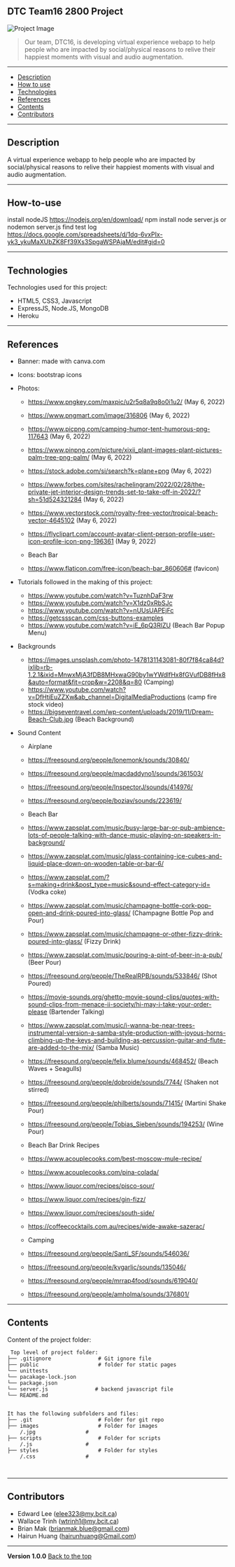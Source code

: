 ﻿## DTC Team16 2800 Project
![Project Image](./public/images/banner.png)

> Our team, DTC16, is developing virtual experience webapp to help people who are impacted by social/physical reasons to relive their happiest moments with visual and audio augmentation.
---


* [Description](#general-info)
* [How to use](#how-to-use)
* [Technologies](#technologies)
* [References](#references)
* [Contents](#contents)
* [Contributors](#contributors)
---


## Description
A virtual experience webapp to help people who are impacted by social/physical reasons to relive their happiest moments with visual and audio augmentation.

---

## How-to-use
install nodeJS https://nodejs.org/en/download/
npm install
node server.js or nodemon server.js
find test log https://docs.google.com/spreadsheets/d/1dq-6vxPIx-yk3_ykuMaXUbZK8Ff39Xs3SpgaWSPAjaM/edit#gid=0

---
## Technologies
Technologies used for this project:
* HTML5, CSS3, Javascript
* ExpressJS, Node.JS, MongoDB
* Heroku
---

## References
- Banner: made with canva.com
- Icons: bootstrap icons
- Photos: 
    - https://www.pngkey.com/maxpic/u2r5q8a9q8o0i1u2/ (May 6, 2022)
    - https://www.pngmart.com/image/316806 (May 6, 2022)
    - https://www.picpng.com/camping-humor-tent-humorous-png-117643 (May 6, 2022)
    - https://www.pinpng.com/picture/xixii_plant-images-plant-pictures-palm-tree-png-palm/ (May 6, 2022)
    - https://stock.adobe.com/si/search?k=plane+png (May 6, 2022)
    - https://www.forbes.com/sites/rachelingram/2022/02/28/the-private-jet-interior-design-trends-set-to-take-off-in-2022/?sh=51d524321284 (May 6, 2022)
    - https://www.vectorstock.com/royalty-free-vector/tropical-beach-vector-4645102 (May 6, 2022)
    - https://flyclipart.com/account-avatar-client-person-profile-user-icon-profile-icon-png-196361 (May 9, 2022)

    - Beach Bar
    - https://www.flaticon.com/free-icon/beach-bar_860606# (favicon)

- Tutorials followed in the making of this project: 
    - https://www.youtube.com/watch?v=TuznhDaF3rw
    - https://www.youtube.com/watch?v=X1dz0xRbSJc
    - https://www.youtube.com/watch?v=nUUsUAPEjFc
    - https://getcssscan.com/css-buttons-examples
    - https://www.youtube.com/watch?v=iE_6pQ3RlZU (Beach Bar Popup Menu)
- Backgrounds
    - https://images.unsplash.com/photo-1478131143081-80f7f84ca84d?ixlib=rb-1.2.1&ixid=MnwxMjA3fDB8MHxwaG90by1wYWdlfHx8fGVufDB8fHx8&auto=format&fit=crop&w=2208&q=80 (Camping)
    - https://www.youtube.com/watch?v=DfHtiEuZZXw&ab_channel=DigitalMediaProductions (camp fire stock video)
    - https://bigseventravel.com/wp-content/uploads/2019/11/Dream-Beach-Club.jpg (Beach Background)

- Sound Content
    - Airplane
    - https://freesound.org/people/lonemonk/sounds/30840/
    - https://freesound.org/people/macdaddyno1/sounds/361503/
    - https://freesound.org/people/InspectorJ/sounds/414976/
    - https://freesound.org/people/boziav/sounds/223619/
    
    - Beach Bar
    - https://www.zapsplat.com/music/busy-large-bar-or-pub-ambience-lots-of-people-talking-with-dance-music-playing-on-speakers-in-background/
    - https://www.zapsplat.com/music/glass-containing-ice-cubes-and-liquid-place-down-on-wooden-table-or-bar-6/
    - https://www.zapsplat.com/?s=making+drink&post_type=music&sound-effect-category-id= (Vodka coke)
    - https://www.zapsplat.com/music/champagne-bottle-cork-pop-open-and-drink-poured-into-glass/ (Champagne Bottle Pop and Pour)
    - https://www.zapsplat.com/music/champagne-or-other-fizzy-drink-poured-into-glass/ (Fizzy Drink)
    - https://www.zapsplat.com/music/pouring-a-pint-of-beer-in-a-pub/ (Beer Pour)
    - https://freesound.org/people/TheRealRPB/sounds/533846/ (Shot Poured)
    - https://movie-sounds.org/ghetto-movie-sound-clips/quotes-with-sound-clips-from-menace-ii-society/hi-may-i-take-your-order-please (Bartender Talking)
    - https://www.zapsplat.com/music/i-wanna-be-near-trees-instrumental-version-a-samba-style-production-with-joyous-horns-climbing-up-the-keys-and-building-as-percussion-guitar-and-flute-are-added-to-the-mix/ (Samba Music)
    - https://freesound.org/people/felix.blume/sounds/468452/ (Beach Waves + Seagulls)
    - https://freesound.org/people/dobroide/sounds/7744/ (Shaken not stirred)
    - https://freesound.org/people/philberts/sounds/71415/ (Martini Shake Pour)
    - https://freesound.org/people/Tobias_Sieben/sounds/194253/ (Wine Pour)

    - Beach Bar Drink Recipes
    - https://www.acouplecooks.com/best-moscow-mule-recipe/
    - https://www.acouplecooks.com/pina-colada/
    - https://www.liquor.com/recipes/pisco-sour/
    - https://www.liquor.com/recipes/gin-fizz/
    - https://www.liquor.com/recipes/south-side/
    - https://coffeecocktails.com.au/recipes/wide-awake-sazerac/

    - Camping
    - https://freesound.org/people/Santi_SF/sounds/546036/
    - https://freesound.org/people/kvgarlic/sounds/135046/
    - https://freesound.org/people/mrrap4food/sounds/619040/
    - https://freesound.org/people/amholma/sounds/376801/
---	
## Contents
Content of the project folder:

```
 Top level of project folder: 
├── .gitignore               # Git ignore file
├── public                   # folder for static pages
└── unittests
└── pacakage-lock.json
└── package.json
└── server.js               # backend javascript file
└── README.md


It has the following subfolders and files:
├── .git                     # Folder for git repo
├── images                   # Folder for images
    /.jpg                # 
├── scripts                  # Folder for scripts
    /.js                 # 
├── styles                   # Folder for styles
    /.css                # 



```
---
## Contributors
* Edward Lee (elee323@my.bcit.ca)
* Wallace Trinh (wtrinh1@my.bcit.ca)
* Brian Mak (brianmak.blue@gmail.com)
* Hairun Huang (hairunhuang@Gmail.com)

---
**Version 1.0.0**
[Back to the top](#general-info)

